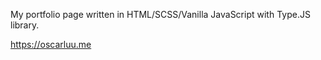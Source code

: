 My portfolio page written in HTML/SCSS/Vanilla JavaScript with Type.JS library. 

https://oscarluu.me
